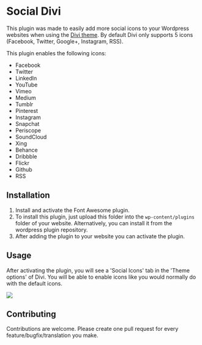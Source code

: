 # Social Divi

This plugin was made to easily add more social icons to your Wordpress websites when using the [Divi theme](https://www.elegantthemes.com/gallery/divi/). By default Divi only supports 5 icons (Facebook, Twitter, Google+, Instagram, RSS).

This plugin enables the following icons:
* Facebook
* Twitter
* LinkedIn
* YouTube
* Vimeo
* Medium
* Tumblr
* Pinterest
* Instagram
* Snapchat
* Periscope
* SoundCloud
* Xing
* Behance
* Dribbble
* Flickr
* Github
* RSS

## Installation

1. Install and activate the Font Awesome plugin.
2. To install this plugin, just upload this folder into the `wp-content/plugins` folder of your website. Alternatively, you can install it from the wordpress plugin repository.
3. After adding the plugin to your website you can activate the plugin.

## Usage

After activating the plugin, you will see a 'Social Icons' tab in the 'Theme options' of Divi.
You will be able to enable icons like you would normally do with the default icons.

![](https://i.imgur.com/nLnfz6v.png)

## Contributing

Contributions are welcome. Please create one pull request for every feature/bugfix/translation you make.